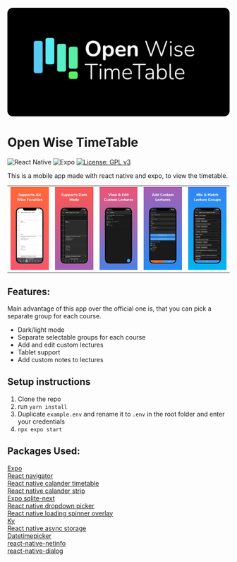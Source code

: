 ![React Native](assets/banner.png)

# Open Wise TimeTable
![React Native](https://img.shields.io/badge/react_native-%2320232a.svg?style=for-the-badge&logo=react&logoColor=%2361DAFB)
![Expo](https://img.shields.io/badge/expo-1C1E24?style=for-the-badge&logo=expo&logoColor=#D04A37)
[![License: GPL v3](https://img.shields.io/badge/License-GPLv3-blue.svg)](https://www.gnu.org/licenses/gpl-3.0)  

This is a mobile app made with react native and expo, to view the timetable.

|                               |                               |                               |                               |                               |
|-------------------------------|-------------------------------|-------------------------------|-------------------------------|-------------------------------|
| ![](other/preview/image1.png) | ![](other/preview/image2.png) | ![](other/preview/image3.png) | ![](other/preview/image4.png) | ![](other/preview/image5.png) |
## Features:
Main advantage of this app over the official one is, that you can pick a separate group for each course.
- Dark/light mode
- Separate selectable groups for each course
- Add and edit custom lectures
- Tablet support
- Add custom notes to lectures

## Setup instructions

1. Clone the repo
2. run  ``` yarn install ```
3. Duplicate ```example.env``` and rename it to ```.env``` in the root folder and enter your credentials
4. ``` npx expo start ```

## Packages Used:

[Expo](https://docs.expo.dev)  
[React navigator](https://reactnavigation.org)  
[React native calander timetable](https://github.com/dorkyboi/react-native-calendar-timetable)  
[React native calander strip](https://github.com/BugiDev/react-native-calendar-strip)  
[Expo sqlite-next](https://docs.expo.dev/versions/v50.0.0/sdk/sqlite-next/)  
[React native dropdown picker](https://github.com/hossein-zare/react-native-dropdown-picker)  
[React native loading spinner overlay](https://github.com/ladjs/react-native-loading-spinner-overlay)  
[Ky](https://github.com/sindresorhus/ky)  
[React native async storage](https://react-native-async-storage.github.io/async-storage/)  
[Datetimepicker](https://github.com/react-native-datetimepicker/datetimepicker)  
[react-native-netinfo](https://github.com/react-native-netinfo/react-native-netinfo)  
[react-native-dialog](https://github.com/mmazzarolo/react-native-dialog)  

